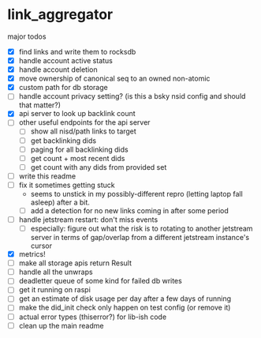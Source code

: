 # link_aggregator


major todos

- [x] find links and write them to rocksdb
- [x] handle account active status
- [x] handle account deletion
- [x] move ownership of canonical seq to an owned non-atomic
- [x] custom path for db storage
- [ ] handle account privacy setting? (is this a bsky nsid config and should that matter?)
- [x] api server to look up backlink count
- [ ] other useful endpoints for the api server
  - [ ] show all nisd/path links to target
  - [ ] get backlinking dids
  - [ ] paging for all backlinking dids
  - [ ] get count + most recent dids
  - [ ] get count with any dids from provided set
- [ ] write this readme
- [ ] fix it sometimes getting stuck
  - seems to unstick in my possibly-different repro (letting laptop fall asleep) after a bit.
  - [ ] add a detection for no new links coming in after some period
- [ ] handle jetstream restart: don't miss events
  - [ ] especially: figure out what the risk is to rotating to another jetstream server in terms of gap/overlap from a different jetstream instance's cursor
- [x] metrics!
- [ ] make all storage apis return Result
- [ ] handle all the unwraps
- [ ] deadletter queue of some kind for failed db writes
- [ ] get it running on raspi
- [ ] get an estimate of disk usage per day after a few days of running
- [ ] make the did_init check only happen on test config (or remove it)
- [ ] actual error types (thiserror?) for lib-ish code
- [ ] clean up the main readme
